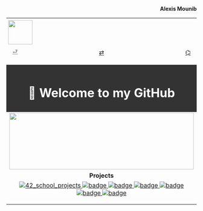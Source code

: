 <p align="right"><b>Alexis Mounib</b></p>
<table align="center" width="100%"">
  <!--------------------------->
  <!-- Icon                  -->
  <!--------------------------->
  <tr>
    <td colspan=" 3" align="left" style="padding:5px;">
		<img src="https://raw.githubusercontent.com/zoyern/badges/main/icon.gif" height="64">
		</td>
		</tr>
		<!--------------------------->
		<!-- Navbar                -->
		<!--------------------------->
		<tr>
			<td align="left" width="33%">
				<a href="https://github.com/zoyern/zoyern/tree/main" style="
        padding: 4px 8px;
        border-radius: 2px;
        width: 60px;
        height: 30px;
        text-align: center;
        color:gray;" ">⮐</a>
    </td>
    <td align="center" width="33%">
					<a href="https://github.com/zoyern?tab=repositories" style="
        padding: 4px 8px;
        border-radius: 2px;
        width: 60px;
        height: 30px;
        text-align: center;
      ">⇄</a>
			</td>
			<td align="right" width="33%">
				<a href="https://github.com/zoyern" style="
        padding: 4px 8px;
        border-radius: 2px;
        width: 60px;
        height: 30px;
        text-align: center;
      ">⌬</a>
			</td>
		</tr>
		<!-- Séparateur -->
		<tr>
			<td colspan="3">
				<img src="https://raw.githubusercontent.com/zoyern/badges/main/sep.gif" width="100%" height="10">
			</td>
		</tr>
		<!--------------------------->
		<!-- Welcome message       -->
		<!--------------------------->
		<tr>
			<td colspan="3" align="center" bgcolor="#333" style="color: #fff; font-weight: bold; padding: 10px;">
				<h1>👋 Welcome to my GitHub </h1>
			</td>
		</tr>
		<!--------------------------->
		<!-- Banner                -->
		<!--------------------------->
		<tr>
			<td colspan="3">
				<img src="https://raw.githubusercontent.com/zoyern/badges/main/banner.gif" width="100%" height="150px">
			</td>
		</tr>
		<!--------------------------->
		<!-- Projets               -->
		<!--------------------------->
		<tr>
			<td align="center" colspan="3" width="100%">
				<b>Projects</b>
			</td>
		</tr>
		<tr>
			<td align="center" colspan="3" width="100%">
				<a href="https://github.com/zoyern/42_school_projects">
					<img src="https://raw.githubusercontent.com/zoyern/badges/main/42_school_projects_commits.svg?v=3"
						alt="42_school_projects">
				</a>
				<a href="https://github.com/zoyern/42_school_projects">
					<img src="https://raw.githubusercontent.com/zoyern/badges/main/42_school_projects_commits.svg?v=3"
						alt="badge">
				</a>
				<a href="https://github.com/zoyern/42_school_projects">
					<img src="https://raw.githubusercontent.com/zoyern/badges/main/42_school_projects_commits.svg?v=3"
						alt="badge">
				</a>
				<a href="https://github.com/zoyern/42_school_projects">
					<img src="https://raw.githubusercontent.com/zoyern/badges/main/42_school_projects_commits.svg?v=3"
						alt="badge">
				</a>
				<a href="https://github.com/zoyern/42_school_projects">
					<img src="https://raw.githubusercontent.com/zoyern/badges/main/42_school_projects_commits.svg?v=3"
						alt="badge">
				</a>
				<a href="https://github.com/zoyern/42_school_projects">
					<img src="https://raw.githubusercontent.com/zoyern/badges/main/42_school_projects_commits.svg?v=3"
						alt="badge">
				</a>
				<a href="https://github.com/zoyern/42_school_projects">
					<img src="https://raw.githubusercontent.com/zoyern/badges/main/42_school_projects_commits.svg?v=3"
						alt="badge">
				</a>
			</td>
		</tr>
		<!-- Séparateur -->
		<tr>
			<td colspan="3">
				<img src="https://raw.githubusercontent.com/zoyern/badges/main/sep.gif" width="100%" height="10">
			</td>
		</tr>
</table>
